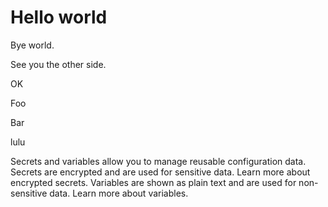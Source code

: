 # Hello world

Bye world.

See you the other side.

OK

Foo

Bar

lulu

Secrets and variables allow you to manage reusable configuration data. Secrets are encrypted and are used for sensitive data. Learn more about encrypted secrets. Variables are shown as plain text and are used for non-sensitive data. Learn more about variables.


